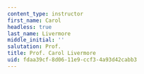 ```yaml
---
content_type: instructor
first_name: Carol
headless: true
last_name: Livermore
middle_initial: ''
salutation: Prof.
title: Prof. Carol Livermore
uid: fdaa39cf-8d06-11e9-ccf3-4a93d42cabb3
---
```

